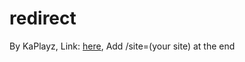# redirect

By KaPlayz, 
Link: [here](kaplayz.github.io/redirect),
Add /site=(your site) at the end
